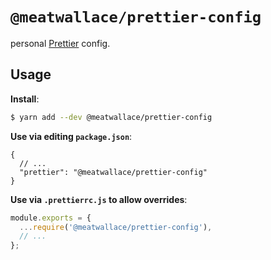 # `@meatwallace/prettier-config`

personal [Prettier](https://prettier.io) config.

## Usage

**Install**:

```bash
$ yarn add --dev @meatwallace/prettier-config
```

**Use via editing `package.json`**:

```jsonc
{
  // ...
  "prettier": "@meatwallace/prettier-config"
}
```

**Use via `.prettierrc.js` to allow overrides**:

```js
module.exports = {
  ...require('@meatwallace/prettier-config'),
  // ...
};
```
